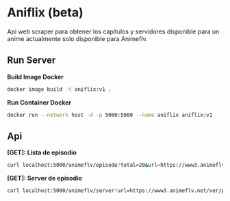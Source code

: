 # Aniflix (beta)

Api web scraper para obtener los capítulos y servidores disponible para un anime actualmente solo disponible para Animeflv.

## Run Server

__Build Image Docker__

```bash
docker image build -t aniflix:v1 .
```

__Run Container Docker__
```bash
docker run --network host -d -p 5000:5000 --name aniflix aniflix:v1
```

## Api

__[GET]: Lista de episodio__
```bash
curl localhost:5000/animeflv/episode?total=20&url=https://www3.animeflv.net/anime/pokemon-2019
```

__[GET]: Server de episodio__
```bash
curl localhost:5000/animeflv/server?url=https://www3.animeflv.net/ver/pokemon-2019-108
```